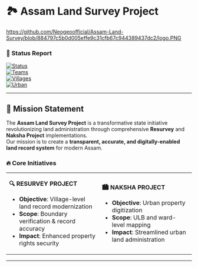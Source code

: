 # 🏞️ Assam Land Survey Project 

https://github.com/Neogeoofficial/Assam-Land-Survey/blob/884797c5b0d005effe9c31cfb67c944389437dc2/logo.PNG

### 📅 Status Report  
[![Status](https://img.shields.io/badge/Project-Active-brightgreen)]()  
[![Teams](https://img.shields.io/badge/Active_Teams-551-purple)]()  
[![Villages](https://img.shields.io/badge/Resurvey_Villages-926-blue)]()  
[![Urban](https://img.shields.io/badge/ULBs_Covered-10-orange)]()  

---

## 🎯 **Mission Statement**

The **Assam Land Survey Project** is a transformative state initiative revolutionizing land administration through comprehensive **Resurvey** and **Naksha Project** implementations.  
Our mission is to create a **transparent, accurate, and digitally-enabled land record system** for modern Assam.

### 🔥 **Core Initiatives**

<table>
<tr>
<td width="50%">

**🔍 RESURVEY PROJECT**
- **Objective**: Village-level land record modernization  
- **Scope**: Boundary verification & record accuracy  
- **Impact**: Enhanced property rights security  

</td>
<td width="50%">

**🏙️ NAKSHA PROJECT**
- **Objective**: Urban property digitization  
- **Scope**: ULB and ward-level mapping  
- **Impact**: Streamlined urban land administration  

</td>
</tr>
</table>

---

